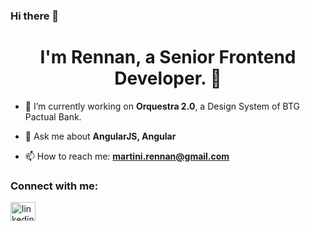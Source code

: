 ### Hi there 👋

<!--
**rennan/rennan** is a ✨ _special_ ✨ repository because its `README.md` (this file) appears on your GitHub profile.

Here are some ideas to get you started:

- 🔭 I’m currently working on ...
- 🌱 I’m currently learning ...
- 👯 I’m looking to collaborate on ...
- 🤔 I’m looking for help with ...
- 💬 Ask me about ...
- 📫 How to reach me: ...
- 😄 Pronouns: ...
- ⚡ Fun fact: ...
-->

<h1 align="center">I'm Rennan, a Senior Frontend Developer. 🚀</h1>

- 🔭 I’m currently working on **Orquestra 2.0**, a Design System of BTG Pactual Bank.

- 💬 Ask me about **AngularJS, Angular**

- 📫 How to reach me: **martini.rennan@gmail.com**

<h3 align="left">Connect with me:</h3>
<p align="left">
  <a href="https://www.linkedin.com/in/rennanmartini/" target="_blank">
    <img align="center" src="https://raw.githubusercontent.com/rahuldkjain/github-profile-readme-generator/master/src/images/icons/Social/linked-in-alt.svg"  alt="linkedin logo" height="30" width="40" />
  </a>
</p>
